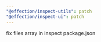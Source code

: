 ```yaml
---
"@effection/inspect-utils": patch
"@effection/inspect-ui": patch
---
```

fix files array in inspect package.json